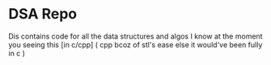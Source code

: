 # DSA Repo

Dis contains code for all the data structures and algos I know at the moment you seeing this [in c/cpp] ( cpp bcoz of stl's ease else it would've been fully in c )